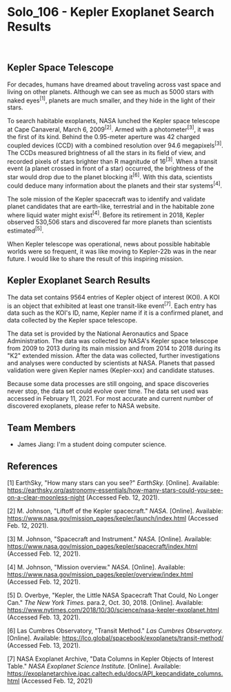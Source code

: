 # **Solo_106 - Kepler Exoplanet Search Results**
&nbsp;
&nbsp;
## Kepler Space Telescope

For decades, humans have dreamed about traveling across vast space and living on other planets. Although we can see as much as 5000 stars with naked eyes<sup>[1]</sup>, planets are much smaller, and they hide in the light of their stars.

To search habitable exoplanets, NASA lunched the Kepler space telescope at Cape Canaveral, March 6, 2009<sup>[2]</sup>. Armed with a photometer<sup>[3]</sup>, it was the first of its kind. Behind the 0.95-meter aperture was 42 charged coupled devices (CCD) with a combined resolution over 94.6 megapixels<sup>[3]</sup>. The CCDs measured brightness of all the stars in its field of view, and recorded pixels of stars brighter than R magnitude of 16<sup>[3]</sup>. When a transit event (a planet crossed in front of a star) occurred, the brightness of the star would drop due to the planet blocking it<sup>[6]</sup>. With this data, scientists could deduce many information about the planets and their star systems<sup>[4]</sup>.

The sole mission of the Kepler spacecraft was to identify and validate planet candidates that are earth-like, terrestrial and in the habitable zone where liquid water might exist<sup>[4]</sup>. Before its retirement in 2018, Kepler observed 530,506 stars and discovered far more planets than scientists estimated<sup>[5]</sup>.

When Kepler telescope was operational, news about possible habitable worlds were so frequent, it was like moving to Kepler-22b was in the near future. I would like to share the result of this inspiring mission.

## Kepler Exoplanet Search Results

The data set contains 9564 entries of Kepler object of interest (KOI). A KOI is an object that exhibited at least one transit-like event<sup>[7]</sup>. Each entry has data such as the KOI's ID, name, Kepler name if it is a confirmed planet, and data collected by the Kepler space telescope.

The data set is provided by the National Aeronautics and Space Administration. The data was collected by NASA's Kepler space telescope from 2009 to 2013 during its main mission and from 2014 to 2018 during its "K2" extended mission. After the data was collected, further investigations and analyses were conducted by scientists at NASA. Planets that passed validation were given Kepler names (Kepler-xxx) and candidate statuses.

Because some data processes are still ongoing, and space discoveries never stop, the data set could evolve over time. The data set used was accessed in February 11, 2021. For most accurate and current number of discovered exoplanets, please refer to NASA website.


## Team Members

- James Jiang: I'm a student doing computer science.

## References

[1] EarthSky, "How many stars can you see?" *EarthSky.* [Online]. Available: https://earthsky.org/astronomy-essentials/how-many-stars-could-you-see-on-a-clear-moonless-night (Accessed Feb. 12, 2021).

[2] M. Johnson, "Liftoff of the Kepler spacecraft." *NASA.* [Online]. Available: https://www.nasa.gov/mission_pages/kepler/launch/index.html (Accessed Feb. 12, 2021).

[3] M. Johnson, "Spacecraft and Instrument." *NASA.* [Online]. Available: https://www.nasa.gov/mission_pages/kepler/spacecraft/index.html (Accessed Feb. 12, 2021).

[4] M. Johnson, "Mission overview." *NASA.* [Online]. Available: https://www.nasa.gov/mission_pages/kepler/overview/index.html (Accessed Feb. 12, 2021).

[5] D. Overbye, "Kepler, the Little NASA Spacecraft That Could, No Longer Can." *The New York Times.* para.2, Oct. 30, 2018. [Online]. Available: https://www.nytimes.com/2018/10/30/science/nasa-kepler-exoplanet.html (Accessed Feb. 13, 2021).

[6] Las Cumbres Observatory, "Transit Method." *Las Cumbres Observatory.* [Online]. Available: https://lco.global/spacebook/exoplanets/transit-method/ (Accessed Feb. 13, 2021).

[7] NASA Exoplanet Archive, "Data Columns in Kepler Objects of Interest Table." *NASA Exoplanet Science Institute.* [Online]. Available: https://exoplanetarchive.ipac.caltech.edu/docs/API_kepcandidate_columns.html (Accessed Feb. 12, 2021)